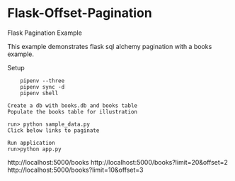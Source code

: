 # Flask-Offset-Pagination
Flask Pagination Example

This example demonstrates flask sql alchemy pagination with a books example.


Setup
```
    pipenv --three
    pipenv sync -d
    pipenv shell

Create a db with books.db and books table
Populate the books table for illustration

run> python sample_data.py 
Click below links to paginate

Run application
run>python app.py

```
  http://localhost:5000/books
  http://localhost:5000/books?limit=20&offset=2
  http://localhost:5000/books?limit=10&offset=3

